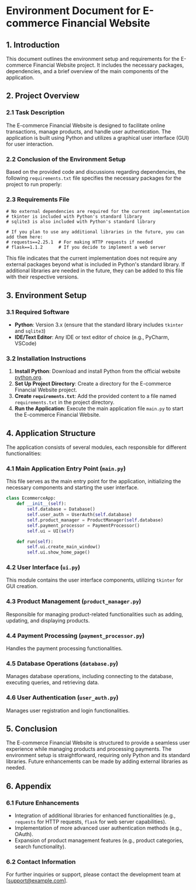 # Environment Document for E-commerce Financial Website

## 1. Introduction

This document outlines the environment setup and requirements for the E-commerce Financial Website project. It includes the necessary packages, dependencies, and a brief overview of the main components of the application.

## 2. Project Overview

### 2.1 Task Description
The E-commerce Financial Website is designed to facilitate online transactions, manage products, and handle user authentication. The application is built using Python and utilizes a graphical user interface (GUI) for user interaction.

### 2.2 Conclusion of the Environment Setup
Based on the provided code and discussions regarding dependencies, the following `requirements.txt` file specifies the necessary packages for the project to run properly:

### 2.3 Requirements File
```plaintext
# No external dependencies are required for the current implementation
# tkinter is included with Python's standard library
# sqlite3 is also included with Python's standard library

# If you plan to use any additional libraries in the future, you can add them here:
# requests==2.25.1  # For making HTTP requests if needed
# flask==1.1.2      # If you decide to implement a web server
```

This file indicates that the current implementation does not require any external packages beyond what is included in Python's standard library. If additional libraries are needed in the future, they can be added to this file with their respective versions.

## 3. Environment Setup

### 3.1 Required Software
- **Python**: Version 3.x (ensure that the standard library includes `tkinter` and `sqlite3`)
- **IDE/Text Editor**: Any IDE or text editor of choice (e.g., PyCharm, VSCode)

### 3.2 Installation Instructions
1. **Install Python**: Download and install Python from the official website [python.org](https://www.python.org/).
2. **Set Up Project Directory**: Create a directory for the E-commerce Financial Website project.
3. **Create `requirements.txt`**: Add the provided content to a file named `requirements.txt` in the project directory.
4. **Run the Application**: Execute the main application file `main.py` to start the E-commerce Financial Website.

## 4. Application Structure

The application consists of several modules, each responsible for different functionalities:

### 4.1 Main Application Entry Point (`main.py`)
This file serves as the main entry point for the application, initializing the necessary components and starting the user interface.

```python
class EcommerceApp:
    def __init__(self):
        self.database = Database()
        self.user_auth = UserAuth(self.database)
        self.product_manager = ProductManager(self.database)
        self.payment_processor = PaymentProcessor()
        self.ui = UI(self)

    def run(self):
        self.ui.create_main_window()
        self.ui.show_home_page()
```

### 4.2 User Interface (`ui.py`)
This module contains the user interface components, utilizing `tkinter` for GUI creation.

### 4.3 Product Management (`product_manager.py`)
Responsible for managing product-related functionalities such as adding, updating, and displaying products.

### 4.4 Payment Processing (`payment_processor.py`)
Handles the payment processing functionalities.

### 4.5 Database Operations (`database.py`)
Manages database operations, including connecting to the database, executing queries, and retrieving data.

### 4.6 User Authentication (`user_auth.py`)
Manages user registration and login functionalities.

## 5. Conclusion

The E-commerce Financial Website is structured to provide a seamless user experience while managing products and processing payments. The environment setup is straightforward, requiring only Python and its standard libraries. Future enhancements can be made by adding external libraries as needed.

## 6. Appendix

### 6.1 Future Enhancements
- Integration of additional libraries for enhanced functionalities (e.g., `requests` for HTTP requests, `flask` for web server capabilities).
- Implementation of more advanced user authentication methods (e.g., OAuth).
- Expansion of product management features (e.g., product categories, search functionality).

### 6.2 Contact Information
For further inquiries or support, please contact the development team at [support@example.com].